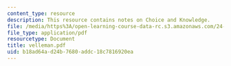 ```yaml
---
content_type: resource
description: This resource contains notes on Choice and Knowledge.
file: /media/https%3A/open-learning-course-data-rc.s3.amazonaws.com/24-221-metaphysics-free-will-fall-2004/b18ad64ad24b7680addc18c7816920ea_velleman.pdf
file_type: application/pdf
resourcetype: Document
title: velleman.pdf
uid: b18ad64a-d24b-7680-addc-18c7816920ea
---
```

